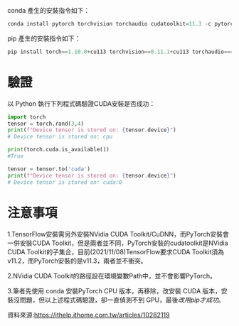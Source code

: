 conda 產生的安裝指令如下：

```js 
conda install pytorch torchvision torchaudio cudatoolkit=11.3 -c pytorch
```

pip 產生的安裝指令如下：

```js 
pip install torch==1.10.0+cu113 torchvision==0.11.1+cu113 torchaudio===0.10.0+cu113 -f https://download.pytorch.org/whl/cu113/torch_stable.html
```
# 驗證

以 Python 執行下列程式碼驗證CUDA安裝是否成功：
```Python
import torch
tensor = torch.rand(3,4)
print(f"Device tensor is stored on: {tensor.device}")
# Device tensor is stored on: cpu

print(torch.cuda.is_available())
#True

tensor = tensor.to('cuda')
print(f"Device tensor is stored on: {tensor.device}")
# Device tensor is stored on: cuda:0
```
# 注意事項

1.TensorFlow安裝需另外安裝NVidia CUDA Toolkit/CuDNN，而PyTorch安裝會一併安裝CUDA Toolkit，但是兩者並不同，PyTorch安裝的cudatoolkit是NVidia CUDA Toolkit的子集合，目前(2021/11/08)TensorFlow要求CUDA Toolkit須為v11.2，而PyTorch安裝的是v11.3，兩者並不衝突。

2.NVidia CUDA Toolkit的路徑設在環境變數Path中，並不會影響PyTorch。

3.筆者先使用 conda 安裝PyTorch CPU 版本，再移除，改安裝 CUDA 版本，安裝沒問題，但以上述程式碼驗證，卻一直偵測不到 GPU，最後*改用pip才成功*。

資料來源:https://ithelp.ithome.com.tw/articles/10282119
